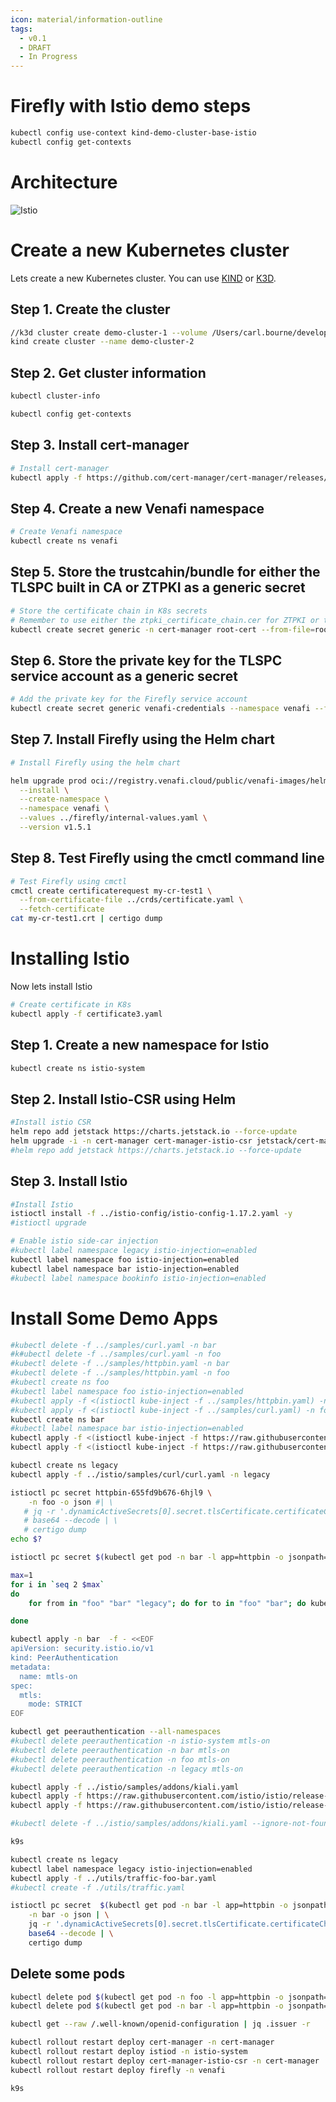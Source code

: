 ```yaml
---
icon: material/information-outline
tags:
  - v0.1
  - DRAFT
  - In Progress
---
```


# Firefly with Istio demo steps 

```sh
kubectl config use-context kind-demo-cluster-base-istio 
kubectl config get-contexts
```

# Architecture

![Istio](./images/istio-service-mesh.png "Istio")

# Create a new Kubernetes cluster

Lets create a new Kubernetes cluster. You can use [KIND](https://kind.sigs.k8s.io) or [K3D](https://k3d.io/stable/).

## Step 1. Create the cluster

```sh
//k3d cluster create demo-cluster-1 --volume /Users/carl.bourne/development/Istio-firefly/config:/config
kind create cluster --name demo-cluster-2
```

## Step 2. Get cluster information

```sh
kubectl cluster-info
```

```sh
kubectl config get-contexts
```

## Step 3. Install cert-manager

```sh
# Install cert-manager
kubectl apply -f https://github.com/cert-manager/cert-manager/releases/download/v1.12.0/cert-manager.yaml
```

## Step 4. Create a new Venafi namespace

```sh
# Create Venafi namespace
kubectl create ns venafi
```

## Step 5. Store the trustcahin/bundle for either the TLSPC built in CA or ZTPKI as a generic secret

```sh
# Store the certificate chain in K8s secrets 
# Remember to use either the ztpki_certificate_chain.cer for ZTPKI or the built-in_certificate_chain.cer cert chains depending on the Firefly configuration. 
kubectl create secret generic -n cert-manager root-cert --from-file=root-cert.pem=../crypto/ztpki_certificate_chain.cer
```

## Step 6. Store the private key for the TLSPC service account as a generic secret

```sh
# Add the private key for the Firefly service account
kubectl create secret generic venafi-credentials --namespace venafi --from-file=../crypto/svc-acct.key
```

## Step 7.  Install Firefly using the Helm chart

```sh
# Install Firefly using the helm chart

helm upgrade prod oci://registry.venafi.cloud/public/venafi-images/helm/firefly \
  --install \
  --create-namespace \
  --namespace venafi \
  --values ../firefly/internal-values.yaml \
  --version v1.5.1
```

## Step 8. Test Firefly using the cmctl command line

```sh
# Test Firefly using cmctl
cmctl create certificaterequest my-cr-test1 \
  --from-certificate-file ../crds/certificate.yaml \
  --fetch-certificate
cat my-cr-test1.crt | certigo dump
```

# Installing Istio

Now lets install Istio

```sh
# Create certificate in K8s
kubectl apply -f certificate3.yaml
```

## Step 1. Create a new namespace for Istio

```sh
kubectl create ns istio-system
```

## Step 2. Install Istio-CSR using Helm

```sh
#Install istio CSR
helm repo add jetstack https://charts.jetstack.io --force-update
helm upgrade -i -n cert-manager cert-manager-istio-csr jetstack/cert-manager-istio-csr -f ../crds/istio-csr-values.yaml
#helm repo add jetstack https://charts.jetstack.io --force-update
```

## Step 3. Install Istio

```sh
#Install Istio
istioctl install -f ../istio-config/istio-config-1.17.2.yaml -y
#istioctl upgrade
```

```sh
# Enable istio side-car injection 
#kubectl label namespace legacy istio-injection=enabled
kubectl label namespace foo istio-injection=enabled
kubectl label namespace bar istio-injection=enabled
#kubectl label namespace bookinfo istio-injection=enabled
```

# Install Some Demo Apps

```sh
#kubectl delete -f ../samples/curl.yaml -n bar
#k#ubectl delete -f ../samples/curl.yaml -n foo
#kubectl delete -f ../samples/httpbin.yaml -n bar
#kubectl delete -f ../samples/httpbin.yaml -n foo
#kubectl create ns foo
#kubectl label namespace foo istio-injection=enabled
#kubectl apply -f <(istioctl kube-inject -f ../samples/httpbin.yaml) -n foo
#kubectl apply -f <(istioctl kube-inject -f ../samples/curl.yaml) -n foo
kubectl create ns bar
#kubectl label namespace bar istio-injection=enabled
kubectl apply -f <(istioctl kube-inject -f https://raw.githubusercontent.com/istio/istio/refs/heads/master/samples/httpbin/httpbin.yaml) -n bar
kubectl apply -f <(istioctl kube-inject -f https://raw.githubusercontent.com/istio/istio/refs/heads/master/samples/curl/curl.yaml) -n bar


```

```sh
kubectl create ns legacy
kubectl apply -f ../istio/samples/curl/curl.yaml -n legacy
```

```sh
istioctl pc secret httpbin-655fd9b676-6hjl9 \
    -n foo -o json #| \
   # jq -r '.dynamicActiveSecrets[0].secret.tlsCertificate.certificateChain.inlineBytes' | \
   # base64 --decode | \
   # certigo dump
echo $?    
```

```sh
istioctl pc secret $(kubectl get pod -n bar -l app=httpbin -o jsonpath={.items..metadata.name})
```

```sh
max=1
for i in `seq 2 $max`
do
    for from in "foo" "bar" "legacy"; do for to in "foo" "bar"; do kubectl exec "$(kubectl get pod -l app=curl -n ${from} -o jsonpath={.items..metadata.name})" -c curl -n ${from} -- curl http://httpbin.${to}:8000/ip -s -o /dev/null -w "curl.${from} to httpbin.${to}: %{http_code}\n"; done; done

done
```

```sh
kubectl apply -n bar  -f - <<EOF
apiVersion: security.istio.io/v1
kind: PeerAuthentication
metadata:
  name: mtls-on
spec:
  mtls:
    mode: STRICT
EOF
```

```sh
kubectl get peerauthentication --all-namespaces
#kubectl delete peerauthentication -n istio-system mtls-on
#kubectl delete peerauthentication -n bar mtls-on
#kubectl delete peerauthentication -n foo mtls-on
#kubectl delete peerauthentication -n legacy mtls-on
```

```sh
kubectl apply -f ../istio/samples/addons/kiali.yaml
kubectl apply -f https://raw.githubusercontent.com/istio/istio/release-1.24/samples/addons/prometheus.yaml
kubectl apply -f https://raw.githubusercontent.com/istio/istio/release-1.24/samples/addons/grafana.yaml

#kubectl delete -f ../istio/samples/addons/kiali.yaml --ignore-not-found

```

```sh {"terminalRows":"25"}
k9s
```

```sh
kubectl create ns legacy
kubectl label namespace legacy istio-injection=enabled
kubectl apply -f ../utils/traffic-foo-bar.yaml
#kubectl create -f ./utils/traffic.yaml

```

```sh
istioctl pc secret  $(kubectl get pod -n bar -l app=httpbin -o jsonpath={.items..metadata.name}) \
    -n bar -o json | \
    jq -r '.dynamicActiveSecrets[0].secret.tlsCertificate.certificateChain.inlineBytes' | \
    base64 --decode | \
    certigo dump
```

## Delete some pods

```sh
kubectl delete pod $(kubectl get pod -n foo -l app=httpbin -o jsonpath={.items..metadata.name}) -n foo
kubectl delete pod $(kubectl get pod -n bar -l app=httpbin -o jsonpath={.items..metadata.name}) -n bar

```

```sh
kubectl get --raw /.well-known/openid-configuration | jq .issuer -r
```

```sh
kubectl rollout restart deploy cert-manager -n cert-manager  
kubectl rollout restart deploy istiod -n istio-system
kubectl rollout restart deploy cert-manager-istio-csr -n cert-manager  
kubectl rollout restart deploy firefly -n venafi
```

```sh {"terminalRows":"24"}
k9s
```
